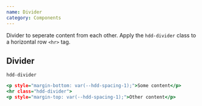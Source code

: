 ```yaml
---
name: Divider
category: Components
---
```


Divider to seperate content from each other. Apply the `hdd-divider` class to a horizontal row `<hr>` tag.

## Divider
`hdd-divider`

```divider.html
<p style="margin-bottom: var(--hdd-spacing-1);">Some content</p>
<hr class="hdd-divider">
<p style="margin-top: var(--hdd-spacing-1);">Other content</p>
```
